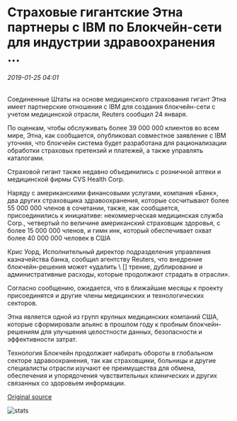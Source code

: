 # Страховые гигантские Этна партнеры с IBM по Блокчейн-сети для индустрии здравоохранения ...

###### 2019-01-25 04:01

Соединенные Штаты на основе медицинского страхования гигант Этна имеет партнерские отношения с IBM для создания блокчейн-сети с учетом медицинской отрасли, Reuters сообщил 24 января.

По оценкам, чтобы обслуживать более 39 000 000 клиентов во всем мире, Этна, как сообщается, опубликовал совместное заявление с IBM уточняя, что блокчейн система будет разработана для рационализации обработки страховых претензий и платежей, а также управлять каталогами.

Страховой гигант также недавно объединились с розничной аптеки и медицинской фирмы CVS Health Corp.

Наряду с американскими финансовыми услугами, компания «Банк», два других страховщика здравоохранения, которые сосчитывают более 55 000 000 членов в сочетании, также, как сообщается, присоединились к инициативе: некоммерческая медицинская служба Corp., четвертый по величине американский страховщик здоровья, с более 15 000 000 членов, и гимн инк, который обеспечивает охват более 40 000 000 человек в США

Крис Уорд, Исполнительный директор подразделения управления казначейства банка, сообщил агентству Reuters, что внедрение блокчейн-решения может «удалить \ [] трение, дублирование и административные расходы, которые продолжают страдать в отрасли».

Согласно сообщению, ожидается, что в ближайшие месяцы к проекту присоединятся и другие члены медицинских и технологических секторов.

Этна является одной из групп крупных медицинских компаний США, которые сформировали альянс в прошлом году к пробным блокчейн-решениям для улучшения целостности данных, безопасности и эффективности затрат.

Технология Блокчейн продолжает набирать обороты в глобальном секторе здравоохранения, так как страховщики, больницы и другие специалисты отрасли изучают ее преимущества для обмена, обеспечения и упорядочения чувствительных клинических и других связанных со здоровьем информации.

[Original source](https://cointelegraph.com/news/insurance-giant-aetna-partners-with-ibm-on-blockchain-network-for-healthcare-industry)

![stats](https://c.statcounter.com/11760860/0/a89fa40b/1/ "stats")